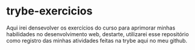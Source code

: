 # trybe-exercicios
Aqui irei densevolver os exercícios do curso para aprimorar minhas habilidades no desenvolvimento web, destarte, utilizarei esse repositório como registro das minhas atividades feitas na trybe aqui no meu github.
